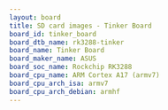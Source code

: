 ```yaml
---
layout: board
title: SD card images - Tinker Board
board_id: tinker_board
board_dtb_name: rk3288-tinker
board_name: Tinker Board
board_maker_name: ASUS
board_soc_name: Rockchip RK3288
board_cpu_name: ARM Cortex A17 (armv7)
board_cpu_arch_isa: armv7
board_cpu_arch_debian: armhf
---
```

